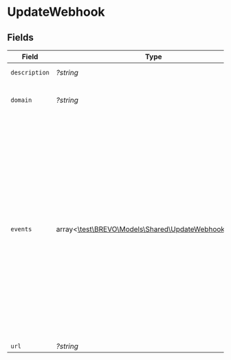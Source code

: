 # UpdateWebhook


## Fields

| Field                                                                                                                                                                                                                                                                                                                                                                                                                                                                                           | Type                                                                                                                                                                                                                                                                                                                                                                                                                                                                                            | Required                                                                                                                                                                                                                                                                                                                                                                                                                                                                                        | Description                                                                                                                                                                                                                                                                                                                                                                                                                                                                                     | Example                                                                                                                                                                                                                                                                                                                                                                                                                                                                                         |
| ----------------------------------------------------------------------------------------------------------------------------------------------------------------------------------------------------------------------------------------------------------------------------------------------------------------------------------------------------------------------------------------------------------------------------------------------------------------------------------------------- | ----------------------------------------------------------------------------------------------------------------------------------------------------------------------------------------------------------------------------------------------------------------------------------------------------------------------------------------------------------------------------------------------------------------------------------------------------------------------------------------------- | ----------------------------------------------------------------------------------------------------------------------------------------------------------------------------------------------------------------------------------------------------------------------------------------------------------------------------------------------------------------------------------------------------------------------------------------------------------------------------------------------- | ----------------------------------------------------------------------------------------------------------------------------------------------------------------------------------------------------------------------------------------------------------------------------------------------------------------------------------------------------------------------------------------------------------------------------------------------------------------------------------------------- | ----------------------------------------------------------------------------------------------------------------------------------------------------------------------------------------------------------------------------------------------------------------------------------------------------------------------------------------------------------------------------------------------------------------------------------------------------------------------------------------------- |
| `description`                                                                                                                                                                                                                                                                                                                                                                                                                                                                                   | *?string*                                                                                                                                                                                                                                                                                                                                                                                                                                                                                       | :heavy_minus_sign:                                                                                                                                                                                                                                                                                                                                                                                                                                                                              | Description of the webhook                                                                                                                                                                                                                                                                                                                                                                                                                                                                      | Webhook triggered on contact hardbounce                                                                                                                                                                                                                                                                                                                                                                                                                                                         |
| `domain`                                                                                                                                                                                                                                                                                                                                                                                                                                                                                        | *?string*                                                                                                                                                                                                                                                                                                                                                                                                                                                                                       | :heavy_minus_sign:                                                                                                                                                                                                                                                                                                                                                                                                                                                                              | Inbound domain of webhook, used in case of event type `inbound`                                                                                                                                                                                                                                                                                                                                                                                                                                 | example.com                                                                                                                                                                                                                                                                                                                                                                                                                                                                                     |
| `events`                                                                                                                                                                                                                                                                                                                                                                                                                                                                                        | array<[\test\BREVO\Models\Shared\UpdateWebhookEvents](../../Models/Shared/UpdateWebhookEvents.md)>                                                                                                                                                                                                                                                                                                                                                                                              | :heavy_minus_sign:                                                                                                                                                                                                                                                                                                                                                                                                                                                                              | - Events triggering the webhook. Possible values for **Transactional** type webhook:<br/>#### `sent` OR `request`, `delivered`, `hardBounce`, `softBounce`, `blocked`, `spam`, `invalid`, `deferred`, `click`, `opened`, `uniqueOpened` and `unsubscribed`<br/>- Possible values for **Marketing** type webhook:<br/>#### `spam`, `opened`, `click`, `hardBounce`, `softBounce`, `unsubscribed`, `listAddition` & `delivered`<br/>- Possible values for **Inbound** type webhook:<br/>#### `inboundEmailProcessed`<br/> | hardBounce                                                                                                                                                                                                                                                                                                                                                                                                                                                                                      |
| `url`                                                                                                                                                                                                                                                                                                                                                                                                                                                                                           | *?string*                                                                                                                                                                                                                                                                                                                                                                                                                                                                                       | :heavy_minus_sign:                                                                                                                                                                                                                                                                                                                                                                                                                                                                              | URL of the webhook                                                                                                                                                                                                                                                                                                                                                                                                                                                                              | http://requestb.in/173lyyx1                                                                                                                                                                                                                                                                                                                                                                                                                                                                     |